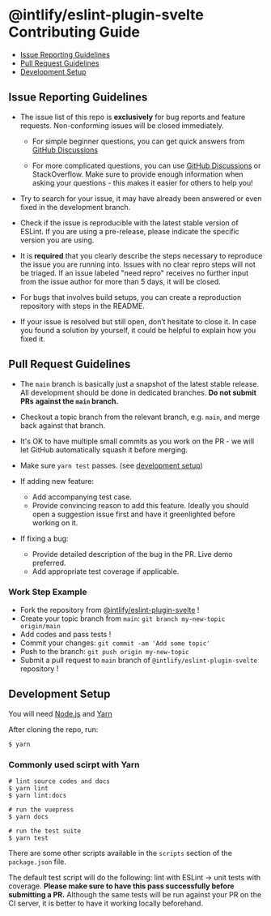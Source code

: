 # @intlify/eslint-plugin-svelte Contributing Guide

- [Issue Reporting Guidelines](#issue-reporting-guidelines)
- [Pull Request Guidelines](#pull-request-guidelines)
- [Development Setup](#development-setup)

## Issue Reporting Guidelines

- The issue list of this repo is **exclusively** for bug reports and feature requests. Non-conforming issues will be closed immediately.

  - For simple beginner questions, you can get quick answers from [GitHub Discussions](https://github.com/intlify/eslint-plugin-svelte/discussions)

  - For more complicated questions, you can use [GitHub Discussions](https://github.com/intlify/eslint-plugin-svelte/discussions) or StackOverflow. Make sure to provide enough information when asking your questions - this makes it easier for others to help you!

- Try to search for your issue, it may have already been answered or even fixed in the development branch.

- Check if the issue is reproducible with the latest stable version of ESLint. If you are using a pre-release, please indicate the specific version you are using.

- It is **required** that you clearly describe the steps necessary to reproduce the issue you are running into. Issues with no clear repro steps will not be triaged. If an issue labeled "need repro" receives no further input from the issue author for more than 5 days, it will be closed.

- For bugs that involves build setups, you can create a reproduction repository with steps in the README.

- If your issue is resolved but still open, don’t hesitate to close it. In case you found a solution by yourself, it could be helpful to explain how you fixed it.

## Pull Request Guidelines

- The `main` branch is basically just a snapshot of the latest stable release. All development should be done in dedicated branches. **Do not submit PRs against the `main` branch.**

- Checkout a topic branch from the relevant branch, e.g. `main`, and merge back against that branch.

- It's OK to have multiple small commits as you work on the PR - we will let GitHub automatically squash it before merging.

- Make sure `yarn test` passes. (see [development setup](#development-setup))

- If adding new feature:

  - Add accompanying test case.
  - Provide convincing reason to add this feature. Ideally you should open a suggestion issue first and have it greenlighted before working on it.

- If fixing a bug:
  - Provide detailed description of the bug in the PR. Live demo preferred.
  - Add appropriate test coverage if applicable.

### Work Step Example

- Fork the repository from [@intlify/eslint-plugin-svelte](https://github.com/intlify/eslint-plugin-svelte) !
- Create your topic branch from `main`: `git branch my-new-topic origin/main`
- Add codes and pass tests !
- Commit your changes: `git commit -am 'Add some topic'`
- Push to the branch: `git push origin my-new-topic`
- Submit a pull request to `main` branch of `@intlify/eslint-plugin-svelte` repository !

## Development Setup

You will need [Node.js](http://nodejs.org) and [Yarn](https://yarnpkg.com/en/)

After cloning the repo, run:

    $ yarn

### Commonly used scirpt with Yarn

    # lint source codes and docs
    $ yarn lint
    $ yarn lint:docs

    # run the vuepress
    $ yarn docs

    # run the test suite
    $ yarn test

There are some other scripts available in the `scripts` section of the `package.json` file.

The default test script will do the following: lint with ESLint -> unit tests with coverage. **Please make sure to have this pass successfully before submitting a PR.** Although the same tests will be run against your PR on the CI server, it is better to have it working locally beforehand.
